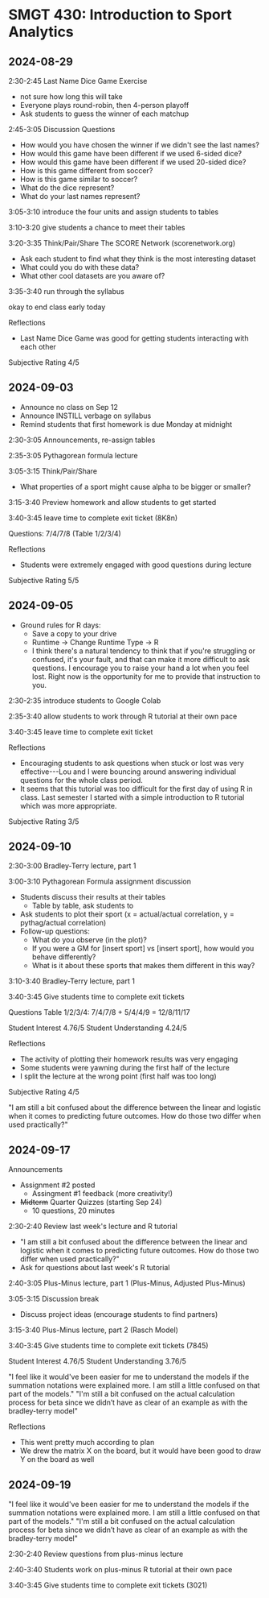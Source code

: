 
# SMGT 430: Introduction to Sport Analytics

## 2024-08-29

2:30-2:45 Last Name Dice Game Exercise
- not sure how long this will take
- Everyone plays round-robin, then 4-person playoff
- Ask students to guess the winner of each matchup

2:45-3:05 Discussion Questions
- How would you have chosen the winner if we didn't see the last names?
- How would this game have been different if we used 6-sided dice?
- How would this game have been different if we used 20-sided dice?
- How is this game different from soccer?
- How is this game similar to soccer?
- What do the dice represent?
- What do your last names represent?

3:05-3:10 introduce the four units and assign students to tables

3:10-3:20 give students a chance to meet their tables

3:20-3:35 Think/Pair/Share The SCORE Network (scorenetwork.org)
- Ask each student to find what they think is the most interesting dataset
- What could you do with these data?
- What other cool datasets are you aware of?

3:35-3:40 run through the syllabus

okay to end class early today

Reflections
- Last Name Dice Game was good for getting students interacting with each other

Subjective Rating 4/5


## 2024-09-03

- Announce no class on Sep 12
- Announce INSTILL verbage on syllabus
- Remind students that first homework is due Monday at midnight

2:30-3:05 Announcements, re-assign tables

2:35-3:05 Pythagorean formula lecture

3:05-3:15 Think/Pair/Share
- What properties of a sport might cause alpha to be bigger or smaller?

3:15-3:40 Preview homework and allow students to get started

3:40-3:45 leave time to complete exit ticket (8K8n)

Questions: 7/4/7/8 (Table 1/2/3/4)

Reflections
- Students were extremely engaged with good questions during lecture

Subjective Rating 5/5


## 2024-09-05

- Ground rules for R days:
  - Save a copy to your drive
  - Runtime -> Change Runtime Type -> R
  - I think there's a natural tendency to think that if you're struggling or confused, it's your fault, and that can make it more difficult to ask questions. I encourage you to raise your hand a lot when you feel lost. Right now is the opportunity for me to provide that instruction to you.

2:30-2:35 introduce students to Google Colab

2:35-3:40 allow students to work through R tutorial at their own pace

3:40-3:45 leave time to complete exit ticket

Reflections
- Encouraging students to ask questions when stuck or lost was very effective---Lou and I were bouncing around answering individual questions for the whole class period.
- It seems that this tutorial was too difficult for the first day of using R in class. Last semester I started with a simple introduction to R tutorial which was more appropriate.

Subjective Rating 3/5


## 2024-09-10

2:30-3:00 Bradley-Terry lecture, part 1

3:00-3:10 Pythagorean Formula assignment discussion
- Students discuss their results at their tables
  - Table by table, ask students to
- Ask students to plot their sport (x = actual/actual correlation, y = pythag/actual correlation)
- Follow-up questions:
  - What do you observe (in the plot)?
  - If you were a GM for [insert sport] vs [insert sport], how would you behave differently?
  - What is it about these sports that makes them different in this way?

3:10-3:40 Bradley-Terry lecture, part 1

3:40-3:45 Give students time to complete exit tickets

Questions
Table 1/2/3/4: 7/4/7/8 + 5/4/4/9 = 12/8/11/17

Student Interest      4.76/5
Student Understanding 4.24/5

Reflections
- The activity of plotting their homework results was very engaging
- Some students were yawning during the first half of the lecture
- I split the lecture at the wrong point (first half was too long)

Subjective Rating 4/5

"I am still a bit confused about the difference between the linear and logistic when it comes to predicting future outcomes. How do those two differ when used practically?"


## 2024-09-17

Announcements
- Assignment #2 posted
  - Assingment #1 feedback (more creativity!)
- ~~Midterm~~ Quarter Quizzes (starting Sep 24)
  - 10 questions, 20 minutes

2:30-2:40 Review last week's lecture and R tutorial
- "I am still a bit confused about the difference between the linear and logistic when it comes to predicting future outcomes. How do those two differ when used practically?"
- Ask for questions about last week's R tutorial

2:40-3:05 Plus-Minus lecture, part 1 (Plus-Minus, Adjusted Plus-Minus)

3:05-3:15 Discussion break
- Discuss project ideas (encourage students to find partners)

3:15-3:40 Plus-Minus lecture, part 2 (Rasch Model)

3:40-3:45 Give students time to complete exit tickets (7845)

Student Interest      4.76/5
Student Understanding 3.76/5

"I feel like it would've been easier for me to understand the models if the summation notations were explained more. I am still a little confused on that part of the models."
"I'm still a bit confused on the actual calculation process for beta since we didn’t have as clear of an example as with the bradley-terry model"

Reflections
- This went pretty much according to plan
- We drew the matrix X on the board, but it would have been good to draw Y on the board as well


## 2024-09-19

"I feel like it would've been easier for me to understand the models if the summation notations were explained more. I am still a little confused on that part of the models."
"I'm still a bit confused on the actual calculation process for beta since we didn’t have as clear of an example as with the bradley-terry model"

2:30-2:40 Review questions from plus-minus lecture

2:40-3:40 Students work on plus-minus R tutorial at their own pace

3:40-3:45 Give students time to complete exit tickets (3021)
